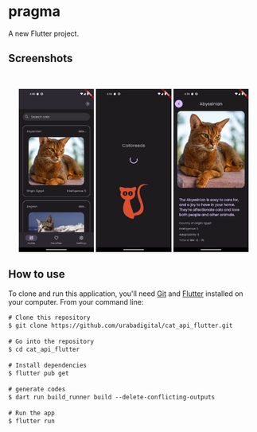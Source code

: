 # pragma

A new Flutter project.

## Screenshots

<br>
<p align="center">
<img src="screenshots/Screenshot_1710106848.png" width="30%">
<img src="screenshots/Screenshot_1710105897.png" width="30%">
<img src="screenshots/Screenshot_1710105886.png" width="30%">
</p>

## How to use

To clone and run this application, you'll need [Git](https://git-scm.com/downloads) and [Flutter](https://flutter.dev/docs/get-started/install) installed on your computer. From your command line:

```
# Clone this repository
$ git clone https://github.com/urabadigital/cat_api_flutter.git

# Go into the repository
$ cd cat_api_flutter

# Install dependencies
$ flutter pub get

# generate codes
$ dart run build_runner build --delete-conflicting-outputs

# Run the app
$ flutter run
```
